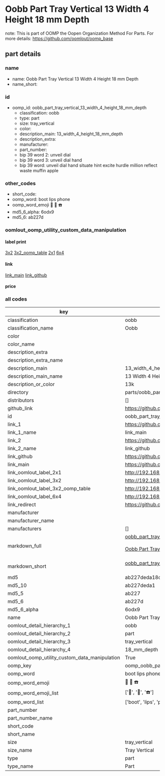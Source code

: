 # Oobb Part Tray Vertical 13 Width 4 Height 18 mm Depth  

note: This is part of OOMP the Oopen Organization Method For Parts. For more details: https://github.com/oomlout/oomp_base

##  part details
  







### name
* name: Oobb Part Tray Vertical 13 Width 4 Height 18 mm Depth
* name_short: 
### id
* oomp_id: oobb_part_tray_vertical_13_width_4_height_18_mm_depth
  * classification: oobb
  * type: part
  * size: tray_vertical
  * color: 
  * description_main: 13_width_4_height_18_mm_depth
  * description_extra: 
  * manufacturer: 
  * part_number: 
  * bip 39 word 2: unveil dial
  * bip 39 word 3: unveil dial hand
  * bip 39 word: unveil dial hand situate hint excite hurdle million reflect waste muffin apple

### other_codes
* short_code: 
* oomp_word: boot lips phone
* oomp_word_emoji :boot: :lips: :phone:
* md5_6_alpha: 6odx9
* md5_6: ab227d






### oomlout_oomp_utility_custom_data_manipulation
#### label print
[3x2](http://192.168.1.245:1112/?label=oomp%206odx9)
[3x2_oomp_table](http://192.168.1.108:1112/?label=oomp%206odx9)
[2x1](http://192.168.1.242:1112/?label=oomp%206odx9)
[6x4](http://192.168.1.55:1112/?label=oomp%206odx9)    

#### link

[link_main](https://github.com/oomlout/oomlout_oomp_version_1_messy/tree/main/parts/oobb_part_tray_vertical_13_width_4_height_18_mm_depth) [link_github](https://github.com/oomlout/oomlout_oomp_version_1_messy/tree/main/parts/oobb_part_tray_vertical_13_width_4_height_18_mm_depth)                             

#### price







### all codes 
| key | value |  
| --- | --- |  
| classification | oobb |  
| classification_name | Oobb |  
| color |  |  
| color_name |  |  
| description_extra |  |  
| description_extra_name |  |  
| description_main | 13_width_4_height_18_mm_depth |  
| description_main_name | 13 Width 4 Height 18 mm Depth |  
| description_or_color | 13k |  
| directory | parts/oobb_part_tray_vertical_13_width_4_height_18_mm_depth |  
| distributors | [] |  
| github_link | https://github.com/oomlout/oomlout_oomp_part_src/tree/main/parts/oobb_part_tray_vertical_13_width_4_height_18_mm_depth |  
| id | oobb_part_tray_vertical_13_width_4_height_18_mm_depth |  
| link_1 | https://github.com/oomlout/oomlout_oomp_version_1_messy/tree/main/parts/oobb_part_tray_vertical_13_width_4_height_18_mm_depth |  
| link_1_name | link_main |  
| link_2 | https://github.com/oomlout/oomlout_oomp_version_1_messy/tree/main/parts/oobb_part_tray_vertical_13_width_4_height_18_mm_depth |  
| link_2_name | link_github |  
| link_github | https://github.com/oomlout/oomlout_oomp_version_1_messy/tree/main/parts/oobb_part_tray_vertical_13_width_4_height_18_mm_depth |  
| link_main | https://github.com/oomlout/oomlout_oomp_version_1_messy/tree/main/parts/oobb_part_tray_vertical_13_width_4_height_18_mm_depth |  
| link_oomlout_label_2x1 | http://192.168.1.242:1112/?label=oomp%206odx9 |  
| link_oomlout_label_3x2 | http://192.168.1.245:1112/?label=oomp%206odx9 |  
| link_oomlout_label_3x2_oomp_table | http://192.168.1.108:1112/?label=oomp%206odx9 |  
| link_oomlout_label_6x4 | http://192.168.1.55:1112/?label=oomp%206odx9 |  
| link_redirect | https://github.com/oomlout/oomlout_oomp_version_1_messy/tree/main/parts/oobb_part_tray_vertical_13_width_4_height_18_mm_depth |  
| manufacturer |  |  
| manufacturer_name |  |  
| manufacturers | [] |  
| markdown_full | [oobb_part_tray_vertical_13_width_4_height_18_mm_depth](none)<br>[](none)<br>[Oobb Part Tray Vertical 13 Width 4 Height 18 Mm Depth](none)<br><br> |  
| markdown_short | [oobb_part_tray_vertical_13_width_4_height_18_mm_depth](none)<br><br> |  
| md5 | ab227deda18cadf13b35ec9ad18f4773 |  
| md5_10 | ab227deda1 |  
| md5_5 | ab227 |  
| md5_6 | ab227d |  
| md5_6_alpha | 6odx9 |  
| name | Oobb Part Tray Vertical 13 Width 4 Height 18 mm Depth |  
| oomlout_detail_hierarchy_1 | oobb |  
| oomlout_detail_hierarchy_2 | part |  
| oomlout_detail_hierarchy_3 | tray_vertical |  
| oomlout_detail_hierarchy_4 | 18_mm_depth |  
| oomlout_oomp_utility_custom_data_manipulation | True |  
| oomp_key | oomp_oobb_part_tray_vertical_13_width_4_height_18_mm_depth |  
| oomp_word | boot lips phone |  
| oomp_word_emoji | :boot: :lips: :phone: |  
| oomp_word_emoji_list | [':boot:', ':lips:', ':phone:'] |  
| oomp_word_list | ['boot', 'lips', 'phone'] |  
| part_number |  |  
| part_number_name |  |  
| short_code |  |  
| short_name |  |  
| size | tray_vertical |  
| size_name | Tray Vertical |  
| type | part |  
| type_name | Part |  
